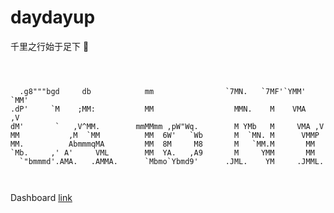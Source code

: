 # daydayup
千里之行始于足下 👣

```

                                                                         
                                                                         
  .g8"""bgd     db            mm                `7MN.   `7MF'`YMM'   `MM'
.dP'     `M    ;MM:           MM                  MMN.    M    VMA   ,V  
dM'       `   ,V^MM.        mmMMmm ,pW"Wq.        M YMb   M     VMA ,V   
MM           ,M  `MM          MM  6W'   `Wb       M  `MN. M      VMMP    
MM.          AbmmmqMA         MM  8M     M8       M   `MM.M       MM     
`Mb.     ,' A'     VML        MM  YA.   ,A9       M     YMM       MM     
  `"bmmmd'.AMA.   .AMMA.      `Mbmo`Ybmd9'      .JML.    YM     .JMML.   
                                                                         
                                                                         

```

Dashboard [link](https://docs.google.com/spreadsheets/d/1lk2Cyb3em4GOzbN0GuYQPbFvr-tTJewOS0htvdyhBX0/edit?usp=sharing)

